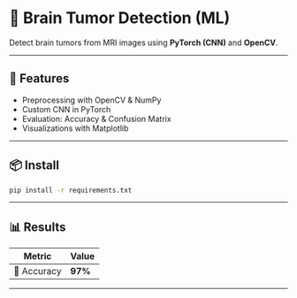 # 🧠 Brain Tumor Detection (ML)

Detect brain tumors from MRI images using **PyTorch (CNN)** and **OpenCV**.

---

## 🚀 Features

* Preprocessing with OpenCV & NumPy
* Custom CNN in PyTorch
* Evaluation: Accuracy & Confusion Matrix
* Visualizations with Matplotlib 

---

## 📦 Install

```bash
pip install -r requirements.txt
```

---

## 📊 Results

| Metric      | Value   |
| ----------- | ------- |
| 🎯 Accuracy | **97%** |

---


